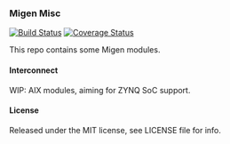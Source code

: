 ### Migen Misc

[![Build Status](https://travis-ci.org/peteut/migen-misc.svg)](
https://travis-ci.org/peteut/migen-misc)
[![Coverage Status](https://coveralls.io/repos/peteut/migen-misc/badge.svg)](
https://coveralls.io/r/peteut/migen-misc)

This repo contains some Migen modules.

#### Interconnect

WIP: AIX modules, aiming for ZYNQ SoC support.

#### License

Released under the MIT license, see LICENSE file for info.

